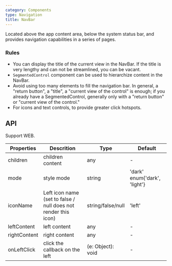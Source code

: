 ```yaml
---
category: Components
type: Navigation
title: NavBar
---
```


Located above the app content area, below the system status bar, and provides navigation capabilities in a series of pages.

### Rules

- You can display the title of the current view in the NavBar. If the title is very lengthy and can not be streamlined, you can be vacant.
- `SegmentedControl` component can be used to hierarchize content in the NavBar.
- Avoid using too many elements to fill the navigation bar. In general, a "return button", a "title", a "current view of the control" is enough; if you already have a SegmentedControl, generally only with a "return button" or "current view of the control."
- For icons and text controls, to provide greater click hotspots.

## API

Support WEB.

Properties | Descrition | Type | Default
-----------|------------|------|--------
| children   | children content   | any |   -  |
| mode   | style mode  | string |  'dark' enum{'dark', 'light'} |
| iconName   | Left icon name (set to false / null does not render this icon)  | string/false/null |  'left' |
| leftContent   | left content    | any |  - |
| rightContent  | right content   | any |  - |
| onLeftClick   | click the callback on the left  | (e: Object): void |  - |
